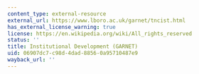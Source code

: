 ```yaml
---
content_type: external-resource
external_url: https://www.lboro.ac.uk/garnet/tncist.html
has_external_license_warning: true
license: https://en.wikipedia.org/wiki/All_rights_reserved
status: ''
title: Institutional Development (GARNET)
uid: 06907dc7-c98d-4dad-8856-0a95710487e9
wayback_url: ''
---
```

